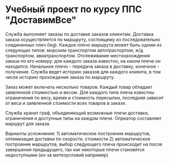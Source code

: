 # Учебный проект по курсу ППС "ДоставимВсе"

Служба выполняет заказы по доставке заказов клиентам. Доставка заказа осуществляется по маршруту, состоящему из последовательно соединенных плеч (leg). Каждое плечо маршрута может быть одним из следующих типов: морским транспортом автотраспортом, ж/д транспортом, авиатранспортом. Отслеживание местонахождения заказа по его номеру: для каждого заказа известно, на каком плече он находится. Начальное плечо - передача заказа в доставку, конечное - получение. Служба ведет историю заказов для каждого клиента, в том числе историю прохождения заказа по маршруту.

Заказ может включать несколько товаров. Каждый товар обладает заявленной стоимостью и весом. Для каждого типа плеча известны ограничения по весу, время и стоимость пересылки, последняя зависит от веса и заявленной стоимости всех товаров в заказе.

Служба хранит граф, объединяющий возможные плечи доставки, ограничения и доступные типы на каждом плече. Опреатор составляет маршрут для заказа.

Варианты усложнения: 1) автоматическое построение маршрутов, оптимизация доставки по скорости, стоимости 2) автоматическое построение маршрутов, выбор следующего плеча происходит на после завершения предыдущего, так как некоторые плечи становятся недоступными (из-за метеоусловий например)
